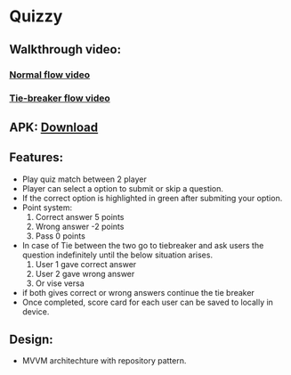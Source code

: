 # Quizzy

## Walkthrough video:  
### [Normal flow video](https://drive.google.com/file/d/1hyF1bLOF4rLwKROAWYLDaCSc-0Kyyqxz/view?usp=sharing)
### [Tie-breaker flow video](https://drive.google.com/file/d/1i1Wqxypz-lVTtRRMIy_NxddI6pP58Dlf/view?usp=sharing)

## APK:  [Download](https://drive.google.com/file/d/1zdVNQjj-8_jLnAZPDxPg-t1QyRXcZGTJ/view?usp=sharing)

## Features:
- Play quiz match between 2 player
- Player can select a option to submit or skip a question.
- If the correct option is highlighted in green after submiting your option.
- Point system:
   1. Correct answer 5 points
   2. Wrong answer -2 points
   3. Pass 0 points
- In case of Tie between the two go to tiebreaker and ask users the question indefinitely until the below situation arises.
  1. User 1 gave correct answer
  2. User 2 gave wrong answer
  3. Or vise versa
- if both gives correct or wrong answers continue the tie breaker
- Once completed, score card for each user can be saved to locally in device.
  
## Design:
- MVVM architechture with repository pattern.

